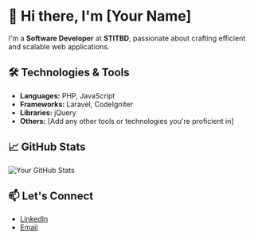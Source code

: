 # 👋 Hi there, I'm [Your Name]

I'm a **Software Developer** at **STITBD**, passionate about crafting efficient and scalable web applications.

## 🛠️ Technologies & Tools

- **Languages:** PHP, JavaScript
- **Frameworks:** Laravel, CodeIgniter
- **Libraries:** jQuery
- **Others:** [Add any other tools or technologies you're proficient in]

## 📈 GitHub Stats

![Your GitHub Stats](https://github-readme-stats.vercel.app/api?username=your-username&show_icons=true&theme=default)

## 📫 Let's Connect

- [LinkedIn](https://www.linkedin.com/in/leaya-sultana-74b1a21b4/)
- [Email](leayasultana@example.com)
